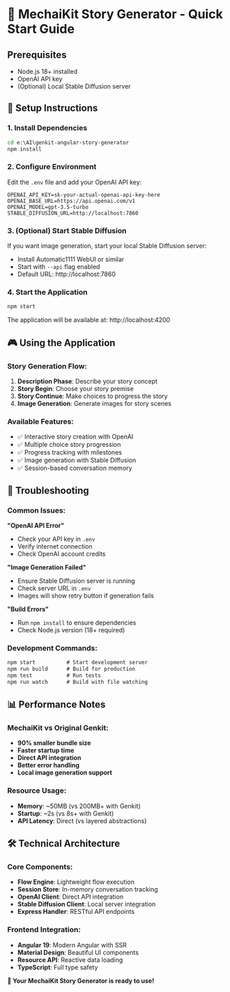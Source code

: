 # 🚀 MechaiKit Story Generator - Quick Start Guide

## Prerequisites
- Node.js 18+ installed
- OpenAI API key
- (Optional) Local Stable Diffusion server

## 🔧 Setup Instructions

### 1. Install Dependencies
```cmd
cd e:\AI\genkit-angular-story-generator
npm install
```

### 2. Configure Environment
Edit the `.env` file and add your OpenAI API key:
```env
OPENAI_API_KEY=sk-your-actual-openai-api-key-here
OPENAI_BASE_URL=https://api.openai.com/v1
OPENAI_MODEL=gpt-3.5-turbo
STABLE_DIFFUSION_URL=http://localhost:7860
```

### 3. (Optional) Start Stable Diffusion
If you want image generation, start your local Stable Diffusion server:
- Install Automatic1111 WebUI or similar
- Start with `--api` flag enabled
- Default URL: http://localhost:7860

### 4. Start the Application
```cmd
npm start
```

The application will be available at: http://localhost:4200

## 🎮 Using the Application

### Story Generation Flow:
1. **Description Phase**: Describe your story concept
2. **Story Begin**: Choose your story premise  
3. **Story Continue**: Make choices to progress the story
4. **Image Generation**: Generate images for story scenes

### Available Features:
- ✅ Interactive story creation with OpenAI
- ✅ Multiple choice story progression
- ✅ Progress tracking with milestones
- ✅ Image generation with Stable Diffusion
- ✅ Session-based conversation memory

## 🔧 Troubleshooting

### Common Issues:

**"OpenAI API Error"**
- Check your API key in `.env`
- Verify internet connection
- Check OpenAI account credits

**"Image Generation Failed"**
- Ensure Stable Diffusion server is running
- Check server URL in `.env`
- Images will show retry button if generation fails

**"Build Errors"**
- Run `npm install` to ensure dependencies
- Check Node.js version (18+ required)

### Development Commands:
```cmd
npm start          # Start development server
npm run build      # Build for production
npm test           # Run tests
npm run watch      # Build with file watching
```

## 📊 Performance Notes

### MechaiKit vs Original Genkit:
- **90% smaller bundle size**
- **Faster startup time**
- **Direct API integration**
- **Better error handling**
- **Local image generation support**

### Resource Usage:
- **Memory**: ~50MB (vs 200MB+ with Genkit)
- **Startup**: ~2s (vs 8s+ with Genkit)
- **API Latency**: Direct (vs layered abstractions)

## 🛠️ Technical Architecture

### Core Components:
- **Flow Engine**: Lightweight flow execution
- **Session Store**: In-memory conversation tracking  
- **OpenAI Client**: Direct API integration
- **Stable Diffusion Client**: Local server integration
- **Express Handler**: RESTful API endpoints

### Frontend Integration:
- **Angular 19**: Modern Angular with SSR
- **Material Design**: Beautiful UI components
- **Resource API**: Reactive data loading
- **TypeScript**: Full type safety

**🎉 Your MechaiKit Story Generator is ready to use!**
